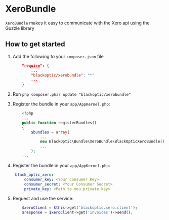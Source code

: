 # XeroBundle

`XeroBundle` makes it easy to communicate with the Xero api using the Guzzle library

## How to get started
1. Add the following to your `composer.json` file
   ```json
       "require": {
           ...
           "blackoptic/xerobundle": "*"
           ...
       }
    ```

2. Run `php composer.phar update "blackoptic/xerobundle"`

3. Register the bundle in your `app/AppKernel.php`:

   ``` php
       <?php
       ...
       public function registerBundles()
       {
           $bundles = array(
               ...
               new BlackOptic\Bundle\XeroBundle\BlackOpticXeroBundle(),
               ...
           );
       ...
   ```

3. Register the bundle in your `app/AppKernel.php`:

   ``` yaml
    black_optic_xero:
        consumer_key: <Your Consumer Key>
        consumer_secret: <Your Consumer Secret>
        private_key: <Path to you private key>
   ```

4. Request and use the service:
    ``` php
        $xeroClient = $this->get('blackoptic.xero.client');
        $response = $xeroClient->get('Invoices')->send();
    ```
